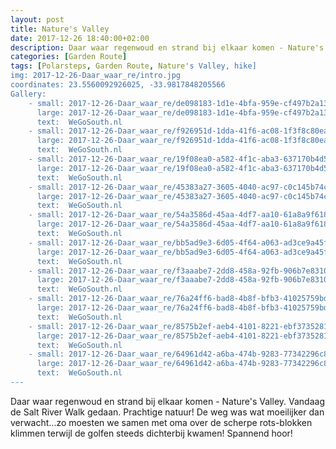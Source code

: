 ```yaml
---
layout: post
title: Nature's Valley
date: 2017-12-26 18:40:00+02:00
description: Daar waar regenwoud en strand bij elkaar komen - Nature's Valley. Vandaag de Salt River Walk gedaan. Prachtige natuur!
categories: [Garden Route]
tags: [Polarsteps, Garden Route, Nature's Valley, hike]
img: 2017-12-26-Daar_waar_re/intro.jpg
coordinates: 23.5560092926025, -33.9817848205566
Gallery:
    - small: 2017-12-26-Daar_waar_re/de098183-1d1e-4bfa-959e-cf497b2a1340_large_image.jpg
      large: 2017-12-26-Daar_waar_re/de098183-1d1e-4bfa-959e-cf497b2a1340_large_image.jpg
      text:  WeGoSouth.nl
    - small: 2017-12-26-Daar_waar_re/f926951d-1dda-41f6-ac08-1f3f8c80ea0d_large_image.jpg
      large: 2017-12-26-Daar_waar_re/f926951d-1dda-41f6-ac08-1f3f8c80ea0d_large_image.jpg
      text:  WeGoSouth.nl
    - small: 2017-12-26-Daar_waar_re/19f08ea0-a582-4f1c-aba3-637170b4d5a8_large_image.jpg
      large: 2017-12-26-Daar_waar_re/19f08ea0-a582-4f1c-aba3-637170b4d5a8_large_image.jpg
      text:  WeGoSouth.nl
    - small: 2017-12-26-Daar_waar_re/45383a27-3605-4040-ac97-c0c145b74cc4_large_image.jpg
      large: 2017-12-26-Daar_waar_re/45383a27-3605-4040-ac97-c0c145b74cc4_large_image.jpg
      text:  WeGoSouth.nl
    - small: 2017-12-26-Daar_waar_re/54a3586d-45aa-4df7-aa10-61a8a9f61879_large_image.jpg
      large: 2017-12-26-Daar_waar_re/54a3586d-45aa-4df7-aa10-61a8a9f61879_large_image.jpg
      text:  WeGoSouth.nl
    - small: 2017-12-26-Daar_waar_re/bb5ad9e3-6d05-4f64-a063-ad3ce9a45ff4_large_image.jpg
      large: 2017-12-26-Daar_waar_re/bb5ad9e3-6d05-4f64-a063-ad3ce9a45ff4_large_image.jpg
      text:  WeGoSouth.nl
    - small: 2017-12-26-Daar_waar_re/f3aaabe7-2dd8-458a-92fb-906b7e8310b9_large_image.jpg
      large: 2017-12-26-Daar_waar_re/f3aaabe7-2dd8-458a-92fb-906b7e8310b9_large_image.jpg
      text:  WeGoSouth.nl
    - small: 2017-12-26-Daar_waar_re/76a24ff6-bad8-4b8f-bfb3-41025759bdca_large_image.jpg
      large: 2017-12-26-Daar_waar_re/76a24ff6-bad8-4b8f-bfb3-41025759bdca_large_image.jpg
      text:  WeGoSouth.nl
    - small: 2017-12-26-Daar_waar_re/8575b2ef-aeb4-4101-8221-ebf37352815e_large_image.jpg
      large: 2017-12-26-Daar_waar_re/8575b2ef-aeb4-4101-8221-ebf37352815e_large_image.jpg
      text:  WeGoSouth.nl
    - small: 2017-12-26-Daar_waar_re/64961d42-a6ba-474b-9283-77342296c885_large_image.jpg
      large: 2017-12-26-Daar_waar_re/64961d42-a6ba-474b-9283-77342296c885_large_image.jpg
      text:  WeGoSouth.nl
---
```

Daar waar regenwoud en strand bij elkaar komen - Nature's Valley. 
Vandaag de Salt River Walk gedaan. Prachtige natuur! De weg was wat moeilijker dan verwacht...zo moesten we samen met oma over de scherpe rots-blokken klimmen terwijl de golfen steeds dichterbij kwamen! Spannend hoor! 


